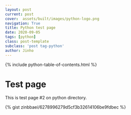 ```yaml
---
layout: post
current: post
cover:  assets/built/images/python-logo.png
navigation: True
title: Python test page 
date: 2020-09-05
tags: [python]
class: post-template
subclass: 'post tag-python'
author: Jinho
---
```

{% include python-table-of-contents.html %}
# Test page
This is test page #2 on python directory.


{% gist zinbbaei/6278996279d5cf3b32614106be9fdbec %}